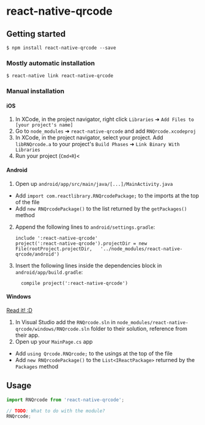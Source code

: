 
# react-native-qrcode

## Getting started

`$ npm install react-native-qrcode --save`

### Mostly automatic installation

`$ react-native link react-native-qrcode`

### Manual installation


#### iOS

1. In XCode, in the project navigator, right click `Libraries` ➜ `Add Files to [your project's name]`
2. Go to `node_modules` ➜ `react-native-qrcode` and add `RNQrcode.xcodeproj`
3. In XCode, in the project navigator, select your project. Add `libRNQrcode.a` to your project's `Build Phases` ➜ `Link Binary With Libraries`
4. Run your project (`Cmd+R`)<

#### Android

1. Open up `android/app/src/main/java/[...]/MainActivity.java`
  - Add `import com.reactlibrary.RNQrcodePackage;` to the imports at the top of the file
  - Add `new RNQrcodePackage()` to the list returned by the `getPackages()` method
2. Append the following lines to `android/settings.gradle`:
  	```
  	include ':react-native-qrcode'
  	project(':react-native-qrcode').projectDir = new File(rootProject.projectDir, 	'../node_modules/react-native-qrcode/android')
  	```
3. Insert the following lines inside the dependencies block in `android/app/build.gradle`:
  	```
      compile project(':react-native-qrcode')
  	```

#### Windows
[Read it! :D](https://github.com/ReactWindows/react-native)

1. In Visual Studio add the `RNQrcode.sln` in `node_modules/react-native-qrcode/windows/RNQrcode.sln` folder to their solution, reference from their app.
2. Open up your `MainPage.cs` app
  - Add `using Qrcode.RNQrcode;` to the usings at the top of the file
  - Add `new RNQrcodePackage()` to the `List<IReactPackage>` returned by the `Packages` method


## Usage
```javascript
import RNQrcode from 'react-native-qrcode';

// TODO: What to do with the module?
RNQrcode;
```
  